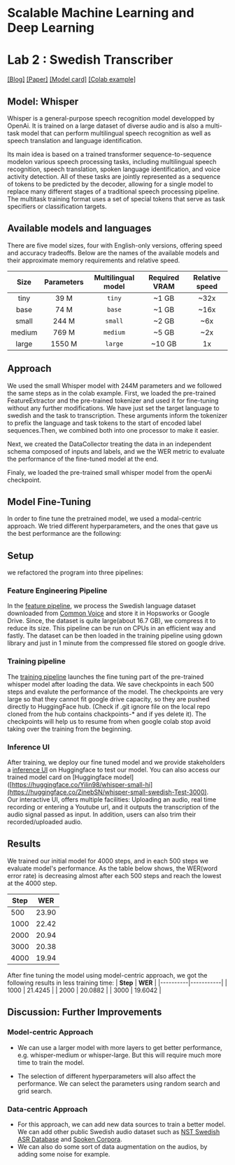 # Scalable Machine Learning and Deep Learning
# Lab 2 : Swedish Transcriber
[[Blog]](https://openai.com/blog/whisper)
[[Paper]](https://cdn.openai.com/papers/whisper.pdf)
[[Model card]](model-card.md)
[[Colab example]](https://colab.research.google.com/github/openai/whisper/blob/master/notebooks/LibriSpeech.ipynb)

## Model: Whisper

Whisper is a general-purpose speech recognition model developped by OpenAi. It is trained on a large dataset of diverse audio and is also a multi-task model that can perform multilingual speech recognition as well as speech translation and language identification.

Its main idea is based on a trained transformer sequence-to-sequence modelon various speech processing tasks, including multilingual speech recognition, speech translation, spoken language identification, and voice activity detection. All of these tasks are jointly represented as a sequence of tokens to be predicted by the decoder, allowing for a single model to replace many different stages of a traditional speech processing pipeline. The multitask training format uses a set of special tokens that serve as task specifiers or classification targets.

## Available models and languages

There are five model sizes, four with English-only versions, offering speed and accuracy tradeoffs. Below are the names of the available models and their approximate memory requirements and relative speed. 


|  Size  | Parameters | Multilingual model | Required VRAM | Relative speed |
|:------:|:----------:|:------------------:|:-------------:|:--------------:|
|  tiny  |    39 M    |       `tiny`       |     ~1 GB     |      ~32x      |
|  base  |    74 M    |       `base`       |     ~1 GB     |      ~16x      |
| small  |   244 M    |      `small`       |     ~2 GB     |      ~6x       |
| medium |   769 M    |      `medium`      |     ~5 GB     |      ~2x       |
| large  |   1550 M   |      `large`       |    ~10 GB     |       1x       |

## Approach


We used the small Whisper model with 244M parameters and we followed the same steps as in the colab example.
First, we loaded the pre-trained FeatureExtractor and the pre-trained tokenizer and used it for fine-tuning without any further modifications. We have just set the target language to swedish and the task to transcription. These arguments inform the tokenizer to prefix the language and task tokens to the start of encoded label sequences.Then, we combined both into one processor to make it easier. 

Next, we created the DataCollector treating the data in an independent schema composed of inputs and labels, and we the WER metric to evaluate the performance of the fine-tuned model at the end.

Finaly, we loaded the pre-trained small whisper model from the openAi checkpoint.


## Model Fine-Tuning
In order to fine tune the pretrained model, we used a modal-centric approach. We tried different hyperparameters, and the ones that gave us the best performance are the following:




## Setup
we refactored the program into three pipelines:

### Feature Engineering Pipeline 
In the [feature pipeline](https://github.com/avatar46/ID2223_lab2/blob/main/Features_Engineering.ipynb), we process the Swedish language dataset downloaded from [Common Voice](https://huggingface.co/datasets/mozilla-foundation/common_voice_11_0) and store it in Hopsworks or Google Drive. Since, the dataset is quite large(about 16.7 GB), we compress it to reduce its size. This pipeline can be run on CPUs in an efficient way and fastly. The dataset can be then loaded in the training pipeline using gdown library and just in 1 minute from the compressed file stored on google drive.  

### Training pipeline 
The [training pipeline](https://github.com/avatar46/ID2223_lab2/blob/main/Swedish_fine_tune_whisper_Transcriber.ipynb) launches the fine tuning part of the pre-trained whisper model after loading the data. We save checkpoints in each 500 steps and evalute the performance of the model. The checkpoints are very large so that they cannot fit google drive capacity, so they are pushed directly to HuggingFace hub. (Check if .git ignore file on the local repo cloned from the hub contains chackpoints-* and if yes delete it). The checkpoints will help us to resume from when google colab stop avoid taking over the training from the beginning. 

### Inference UI 
After training, we deploy our fine tuned model and we provide stakeholders a [inference UI](https://huggingface.co/spaces/ZinebSN/Transcriber) on Huggingface to test our model. You can also access our trained model card on [Huggingface model]([https://huggingface.co/Yilin98/whisper-small-hi](https://huggingface.co/ZinebSN/whisper-small-swedish-Test-3000).  
Our interactive UI, offers multiple facilities: Uploading an audio, real time recording or entering a Youtube url, and it outputs the transcription of the audio signal passed as input. In addition, users can also trim their recorded/uploaded audio.

## Results
We trained our initial model for 4000 steps, and in each 500 steps we evaluate model's performance. As the table below shows, the WER(word error rate) is decreasing almost after each 500 steps and reach the lowest at the 4000 step.

| **Step** | **WER** |
|----------|---------|
| 500      | 23.90   |
| 1000     | 22.42   |
| 2000     | 20.94   |
| 3000     | 20.38   |
| 4000     | 19.94   |

After fine tuning the model using model-centric approach, we got the following results in less training time:
| **Step** |  **WER**  |
|----------|-----------|
| 1000     | 21.4245   |
| 2000     | 20.0882   |
| 3000     | 19.6042   |

## Discussion: Further Improvements

### Model-centric Approach
* We can use a larger model with more layers to get better performance, e.g. whisper-medium or whisper-large. But this will require much more time to train the model.

* The selection of different hyperparameters will also affect the performance. We can select the parameters using random search and grid search.

### Data-centric Approach
* For this approach, we can add new data sources to train a better model. We can add other public Swedish audio dataset such as [NST Swedish ASR Database](https://www.nb.no/sprakbanken/en/resource-catalogue/oai-nb-no-sbr-56/) and [Spoken Corpora](https://www.clarin.eu/resource-families/spoken-corpora).
* We can also do some sort of data augmentation on the audios, by adding some noise for example.

